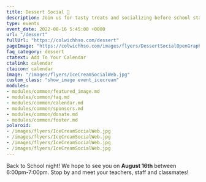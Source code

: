 ```yaml
---
title: Dessert Social 🍪
description: Join us for tasty treats and socializing before school starts!
type: events
event_date: 2022-08-16 5:45:00 +0000
url: "/dessert"
fullUrl: "https://colwichhso.com/dessert"
pageImage: "https://colwichhso.com/images/flyers/DessertSocialOpenGraph.jpg"
faq_category: dessert
ctatext: Add To Your Calendar
ctalink: calendar
ctaicon: calendar
image: "/images/flyers/IceCreamSocialWeb.jpg"
custom_class: "show_image event_icecream"
modules:
- modules/common/featured_image.md
- modules/common/faq.md
- modules/common/calendar.md
- modules/common/sponsors.md
- modules/common/donate.md
- modules/common/footer.md
polaroid: 
- /images/flyers/IceCreamSocialWeb.jpg
- /images/flyers/IceCreamSocialWeb.jpg
- /images/flyers/IceCreamSocialWeb.jpg
- /images/flyers/IceCreamSocialWeb.jpg
---
```

Back to School night! We hope to see you on **August 16th** between 6:00pm-7:00pm. Stop by and meet your teachers, staff and classmates!